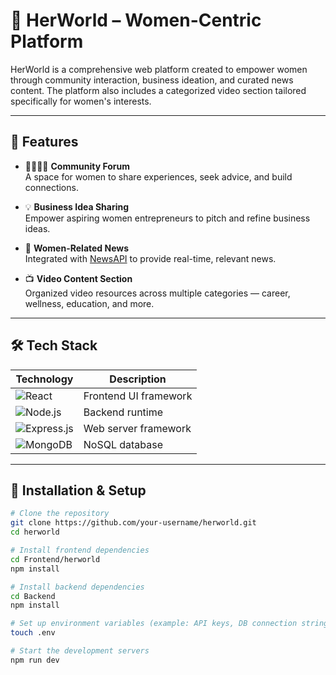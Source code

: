# 🌸 HerWorld – Women-Centric Platform

HerWorld is a comprehensive web platform created to empower women through community interaction, business ideation, and curated news content. The platform also includes a categorized video section tailored specifically for women's interests.

---

## 🌟 Features

- 👩‍👩‍👧‍👧 **Community Forum**  
  A space for women to share experiences, seek advice, and build connections.

- 💡 **Business Idea Sharing**  
  Empower aspiring women entrepreneurs to pitch and refine business ideas.

- 📰 **Women-Related News**  
  Integrated with [NewsAPI](https://newsapi.org/) to provide real-time, relevant news.

- 📺 **Video Content Section**  
  Organized video resources across multiple categories — career, wellness, education, and more.

---

## 🛠 Tech Stack

| Technology       | Description                  |
|------------------|------------------------------|
| ![React](https://img.shields.io/badge/-React.js-61DAFB?style=for-the-badge&logo=react&logoColor=black)       | Frontend UI framework             |
| ![Node.js](https://img.shields.io/badge/-Node.js-339933?style=for-the-badge&logo=node.js&logoColor=white)    | Backend runtime                   |
| ![Express.js](https://img.shields.io/badge/-Express.js-000000?style=for-the-badge&logo=express&logoColor=white) | Web server framework             |
| ![MongoDB](https://img.shields.io/badge/-MongoDB-47A248?style=for-the-badge&logo=mongodb&logoColor=white)     | NoSQL database                    |

---

## 🔧 Installation & Setup

```bash
# Clone the repository
git clone https://github.com/your-username/herworld.git
cd herworld

# Install frontend dependencies
cd Frontend/herworld
npm install

# Install backend dependencies
cd Backend
npm install

# Set up environment variables (example: API keys, DB connection string)
touch .env

# Start the development servers
npm run dev
